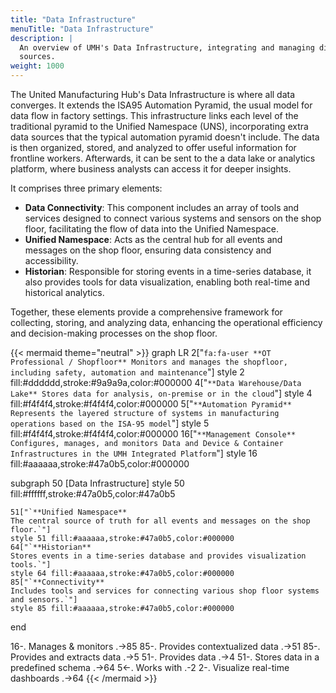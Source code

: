 ```yaml
---
title: "Data Infrastructure"
menuTitle: "Data Infrastructure"
description: |
  An overview of UMH's Data Infrastructure, integrating and managing diverse data
  sources.
weight: 1000
---
```


The United Manufacturing Hub's Data Infrastructure is where all data converges.
It extends the ISA95 Automation Pyramid, the usual model for data flow in factory
settings. This infrastructure links each level of the traditional pyramid to the
Unified Namespace (UNS), incorporating extra data sources that the typical automation
pyramid doesn't include. The data is then organized, stored, and analyzed to offer
useful information for frontline workers. Afterwards, it can be sent to the a data
lake or analytics platform, where business analysts can access it for deeper insights.

It comprises three primary elements:

- **Data Connectivity**: This component includes an array of tools and services designed
  to connect various systems and sensors on the shop floor, facilitating the flow
  of data into the Unified Namespace.
- **Unified Namespace**: Acts as the central hub for all events and messages on the
  shop floor, ensuring data consistency and accessibility.
- **Historian**: Responsible for storing events in a time-series database, it
  also provides tools for data visualization, enabling both real-time
  and historical analytics.

Together, these elements provide a comprehensive framework for collecting,
storing, and analyzing data, enhancing the operational efficiency and
decision-making processes on the shop floor.

{{< mermaid theme="neutral" >}}
graph LR
  2["`fa:fa-user **OT Professional / Shopfloor**
  Monitors and manages the shopfloor, including safety, automation and maintenance`"]
  style 2 fill:#dddddd,stroke:#9a9a9a,color:#000000
  4["`**Data Warehouse/Data Lake**
  Stores data for analysis, on-premise or in the cloud`"]
  style 4 fill:#f4f4f4,stroke:#f4f4f4,color:#000000
  5["`**Automation Pyramid**
  Represents the layered structure of systems in manufacturing operations based on the ISA-95 model`"]
  style 5 fill:#f4f4f4,stroke:#f4f4f4,color:#000000
  16["`**Management Console**
  Configures, manages, and monitors Data and Device & Container Infrastructures in the UMH Integrated Platform`"]
  style 16 fill:#aaaaaa,stroke:#47a0b5,color:#000000

  subgraph 50 [Data Infrastructure]
    style 50 fill:#ffffff,stroke:#47a0b5,color:#47a0b5

    51["`**Unified Namespace**
    The central source of truth for all events and messages on the shop floor.`"]
    style 51 fill:#aaaaaa,stroke:#47a0b5,color:#000000
    64["`**Historian**
    Stores events in a time-series database and provides visualization tools.`"]
    style 64 fill:#aaaaaa,stroke:#47a0b5,color:#000000
    85["`**Connectivity**
    Includes tools and services for connecting various shop floor systems and sensors.`"]
    style 85 fill:#aaaaaa,stroke:#47a0b5,color:#000000
  end

  16-. Manages & monitors .->85
  85-. Provides
  contextualized data .->51
  85-. Provides and
  extracts data .->5
  51-. Provides data .->4
  51-. Stores data in a
  predefined schema .->64
  5<-. Works with .-2
  2-. Visualize real-time
  dashboards .->64
{{< /mermaid >}}
